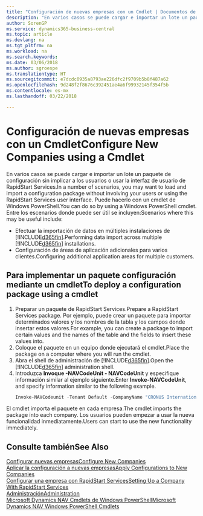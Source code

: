 ```yaml
---
title: "Configuración de nuevas empresas con un Cmdlet | Documentos de Microsoft"
description: "En varios casos se puede cargar e importar un lote un paquete de configuración sin implicar a los usuarios o usar la interfaz de usuario de RapidStart Services. Puede hacerlo con un cmdlet de Windows PowerShell."
author: SorenGP
ms.service: dynamics365-business-central
ms.topic: article
ms.devlang: na
ms.tgt_pltfrm: na
ms.workload: na
ms.search.keywords: 
ms.date: 03/06/2018
ms.author: sgroespe
ms.translationtype: HT
ms.sourcegitcommit: e7dcdc0935a8793ae226dfc2f9709b5b8f487a62
ms.openlocfilehash: 9d248f2f8676c392451ae4a6f99932145f354f5b
ms.contentlocale: es-mx
ms.lasthandoff: 03/22/2018

---
```

# <a name="configure-new-companies-using-a-cmdlet"></a><span data-ttu-id="97bf6-104">Configuración de nuevas empresas con un Cmdlet</span><span class="sxs-lookup"><span data-stu-id="97bf6-104">Configure New Companies using a Cmdlet</span></span>
<span data-ttu-id="97bf6-105">En varios casos se puede cargar e importar un lote un paquete de configuración sin implicar a los usuarios o usar la interfaz de usuario de RapidStart Services.</span><span class="sxs-lookup"><span data-stu-id="97bf6-105">In a number of scenarios, you may want to load and import a configuration package without involving your users or using the RapidStart Services user interface.</span></span> <span data-ttu-id="97bf6-106">Puede hacerlo con un cmdlet de Windows PowerShell.</span><span class="sxs-lookup"><span data-stu-id="97bf6-106">You can do so by using a Windows PowerShell cmdlet.</span></span> <span data-ttu-id="97bf6-107">Entre los escenarios donde puede ser útil se incluyen:</span><span class="sxs-lookup"><span data-stu-id="97bf6-107">Scenarios where this may be useful include:</span></span>  

- <span data-ttu-id="97bf6-108">Efectuar la importación de datos en múltiples instalaciones de [!INCLUDE[d365fin](includes/d365fin_md.md)].</span><span class="sxs-lookup"><span data-stu-id="97bf6-108">Performing data import across multiple [!INCLUDE[d365fin](includes/d365fin_md.md)] installations.</span></span>
- <span data-ttu-id="97bf6-109">Configuración de áreas de aplicación adicionales para varios clientes.</span><span class="sxs-lookup"><span data-stu-id="97bf6-109">Configuring additional application areas for multiple customers.</span></span>  

## <a name="to-deploy-a-configuration-package-using-a-cmdlet"></a><span data-ttu-id="97bf6-110">Para implementar un paquete configuración mediante un cmdlet</span><span class="sxs-lookup"><span data-stu-id="97bf6-110">To deploy a configuration package using a cmdlet</span></span>  

1. <span data-ttu-id="97bf6-111">Preparar un paquete de RapidStart Services.</span><span class="sxs-lookup"><span data-stu-id="97bf6-111">Prepare a RapidStart Services package.</span></span> <span data-ttu-id="97bf6-112">Por ejemplo, puede crear un paquete para importar determinados valores y los nombres de la tabla y los campos donde insertar estos valores.</span><span class="sxs-lookup"><span data-stu-id="97bf6-112">For example, you can create a package to import certain values and the names of the table and the fields to insert these values into.</span></span>  
2. <span data-ttu-id="97bf6-113">Coloque el paquete en un equipo donde ejecutará el cmdlet.</span><span class="sxs-lookup"><span data-stu-id="97bf6-113">Place the package on a computer where you will run the cmdlet.</span></span>  
3. <span data-ttu-id="97bf6-114">Abra el shell de administración de [!INCLUDE[d365fin](includes/d365fin_md.md)].</span><span class="sxs-lookup"><span data-stu-id="97bf6-114">Open the [!INCLUDE[d365fin](includes/d365fin_md.md)] administration shell.</span></span>  
4. <span data-ttu-id="97bf6-115">Introduzca **Invoque -NAVCodeUnit - NAVCodeUnit** y especifique información similar al ejemplo siguiente.</span><span class="sxs-lookup"><span data-stu-id="97bf6-115">Enter **Invoke-NAVCodeUnit**, and specify information similar to the following example.</span></span>  
    ```powershell  
    Invoke-NAVCodeunit -Tenant Default -CompanyName "CRONUS International Ltd." -CodeunitId 8620 -MethodName ImportRapidStartPackage -Argument "C:TEMPRS_CONFIG.rapidstart" -ServerInstance DynamicsNAV71  

    ```
<span data-ttu-id="97bf6-116">El cmdlet importa el paquete en cada empresa.</span><span class="sxs-lookup"><span data-stu-id="97bf6-116">The cmdlet imports the package into each company.</span></span> <span data-ttu-id="97bf6-117">Los usuarios pueden empezar a usar la nueva funcionalidad inmediatamente.</span><span class="sxs-lookup"><span data-stu-id="97bf6-117">Users can start to use the new functionality immediately.</span></span>  

## <a name="see-also"></a><span data-ttu-id="97bf6-118">Consulte también</span><span class="sxs-lookup"><span data-stu-id="97bf6-118">See Also</span></span>  
[<span data-ttu-id="97bf6-119">Configurar nuevas empresas</span><span class="sxs-lookup"><span data-stu-id="97bf6-119">Configure New Companies</span></span>](admin-how-to-configure-new-companies.md)  
[<span data-ttu-id="97bf6-120">Aplicar la configuración a nuevas empresas</span><span class="sxs-lookup"><span data-stu-id="97bf6-120">Apply Configurations to New Companies</span></span>](admin-apply-configuration-to-new-companies.md)  
[<span data-ttu-id="97bf6-121">Configurar una empresa con RapidStart Services</span><span class="sxs-lookup"><span data-stu-id="97bf6-121">Setting Up a Company With RapidStart Services</span></span>](admin-set-up-a-company-with-rapidstart.md)  
[<span data-ttu-id="97bf6-122">Administración</span><span class="sxs-lookup"><span data-stu-id="97bf6-122">Administration</span></span>](admin-setup-and-administration.md)  
[<span data-ttu-id="97bf6-123">Microsoft Dynamics NAV Cmdlets de Windows PowerShell</span><span class="sxs-lookup"><span data-stu-id="97bf6-123">Microsoft Dynamics NAV Windows PowerShell Cmdlets</span></span>](/dynamics-nav/microsoft-dynamics-nav-windows-powershell-cmdlets)

